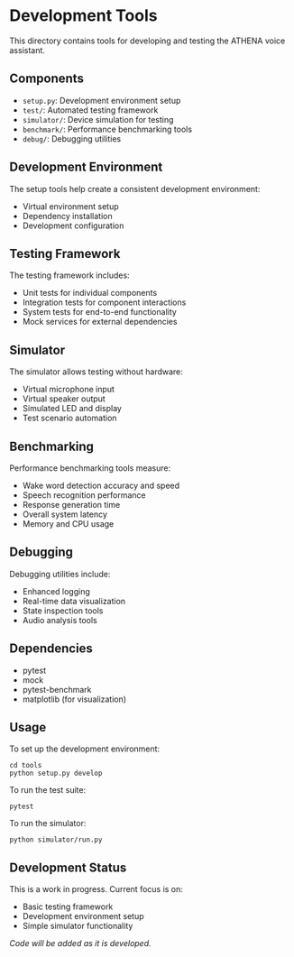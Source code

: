 # Development Tools

This directory contains tools for developing and testing the ATHENA voice assistant.

## Components

- `setup.py`: Development environment setup
- `test/`: Automated testing framework
- `simulator/`: Device simulation for testing
- `benchmark/`: Performance benchmarking tools
- `debug/`: Debugging utilities

## Development Environment

The setup tools help create a consistent development environment:

- Virtual environment setup
- Dependency installation
- Development configuration

## Testing Framework

The testing framework includes:

- Unit tests for individual components
- Integration tests for component interactions
- System tests for end-to-end functionality
- Mock services for external dependencies

## Simulator

The simulator allows testing without hardware:

- Virtual microphone input
- Virtual speaker output
- Simulated LED and display
- Test scenario automation

## Benchmarking

Performance benchmarking tools measure:

- Wake word detection accuracy and speed
- Speech recognition performance
- Response generation time
- Overall system latency
- Memory and CPU usage

## Debugging

Debugging utilities include:

- Enhanced logging
- Real-time data visualization
- State inspection tools
- Audio analysis tools

## Dependencies

- pytest
- mock
- pytest-benchmark
- matplotlib (for visualization)

## Usage

To set up the development environment:

```
cd tools
python setup.py develop
```

To run the test suite:

```
pytest
```

To run the simulator:

```
python simulator/run.py
```

## Development Status

This is a work in progress. Current focus is on:

- Basic testing framework
- Development environment setup
- Simple simulator functionality

*Code will be added as it is developed.*

